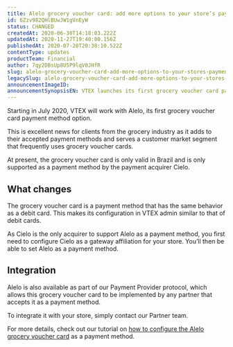 ```yaml
---
title: Alelo grocery voucher card: add more options to your store’s payment methods 
id: 6Zzv982QHlBUwJW1gVnEyW
status: CHANGED
createdAt: 2020-06-30T14:18:03.222Z
updatedAt: 2020-11-27T19:40:00.156Z
publishedAt: 2020-07-20T20:38:10.522Z
contentType: updates
productTeam: Financial
author: 7qy2DBsUp8U5P9lqV0JHfR
slug: alelo-grocery-voucher-card-add-more-options-to-your-stores-payment-methods
legacySlug: alelo-grocery-voucher-card-add-more-options-to-your-stores-payment-methods
announcementImageID: 
announcementSynopsisEN: VTEX launches its first grocery voucher card payment method.
---
```


Starting in July 2020, VTEX will work with Alelo, its first grocery voucher card payment method option.

This is excellent news for clients from the grocery industry as it adds to their accepted payment methods and serves a customer market segment that frequently uses grocery voucher cards.

At present, the grocery voucher card is only valid in Brazil and is only supported as a payment method by the payment acquirer Cielo. 

## What changes
The grocery voucher card is a payment method that has the same behavior as a debit card. This makes its configuration in VTEX admin similar to that of debit cards.

As Cielo is the only acquirer to support Alelo as a payment method, you first need to configure Cielo as a gateway affiliation for your store. You’ll then be able to set Alelo as a payment method.

## Integration

Alelo is also available as part of our Payment Provider protocol, which allows this grocery voucher card to be implemented by any partner that accepts it as a payment method.

To integrate it with your store, simply contact our Partner team.

For more details, check out our tutorial on [how to configure the Alelo grocery voucher card](https://help.vtex.com/en/tutorial/configurar-meio-de-pagamento-alelo-para-cielo-v3--4fpnddmyMOAD6F5ixtdmY8 "how to configure the Alelo grocery voucher card") as a payment method. 
